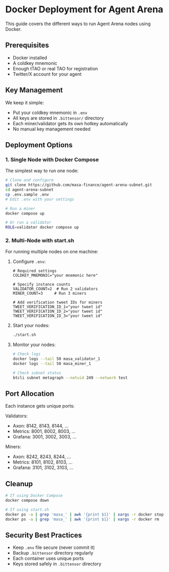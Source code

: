 # Docker Deployment for Agent Arena

This guide covers the different ways to run Agent Arena nodes using Docker.

## Prerequisites

- Docker installed
- A coldkey mnemonic
- Enough tTAO or real TAO for registration
- Twitter/X account for your agent

## Key Management

We keep it simple:
- Put your coldkey mnemonic in `.env`
- All keys are stored in `.bittensor/` directory
- Each miner/validator gets its own hotkey automatically
- No manual key management needed

## Deployment Options

### 1. Single Node with Docker Compose
The simplest way to run one node:

```bash
# Clone and configure
git clone https://github.com/masa-finance/agent-arena-subnet.git
cd agent-arena-subnet
cp .env.sample .env
# Edit .env with your settings

# Run a miner
docker compose up

# Or run a validator
ROLE=validator docker compose up
```

### 2. Multi-Node with start.sh
For running multiple nodes on one machine:

1. Configure `.env`:
   ```env
   # Required settings
   COLDKEY_MNEMONIC="your mnemonic here"
   
   # Specify instance counts
   VALIDATOR_COUNT=2  # Run 2 validators
   MINER_COUNT=3     # Run 3 miners
   
   # Add verification tweet IDs for miners
   TWEET_VERIFICATION_ID_1="your tweet id"
   TWEET_VERIFICATION_ID_2="your tweet id"
   TWEET_VERIFICATION_ID_3="your tweet id"
   ```

2. Start your nodes:
   ```bash
   ./start.sh
   ```

3. Monitor your nodes:
   ```bash
   # Check logs
   docker logs --tail 50 masa_validator_1
   docker logs --tail 50 masa_miner_1
   
   # Check subnet status
   btcli subnet metagraph --netuid 249 --network test
   ```

## Port Allocation

Each instance gets unique ports:

Validators:
- Axon: 8142, 8143, 8144, ...
- Metrics: 8001, 8002, 8003, ...
- Grafana: 3001, 3002, 3003, ...

Miners:
- Axon: 8242, 8243, 8244, ...
- Metrics: 8101, 8102, 8103, ...
- Grafana: 3101, 3102, 3103, ...

## Cleanup

```bash
# If using Docker Compose
docker compose down

# If using start.sh
docker ps -a | grep 'masa_' | awk '{print $1}' | xargs -r docker stop
docker ps -a | grep 'masa_' | awk '{print $1}' | xargs -r docker rm
```

## Security Best Practices

- Keep `.env` file secure (never commit it)
- Backup `.bittensor` directory regularly
- Each container uses unique ports
- Keys stored safely in `.bittensor` directory
